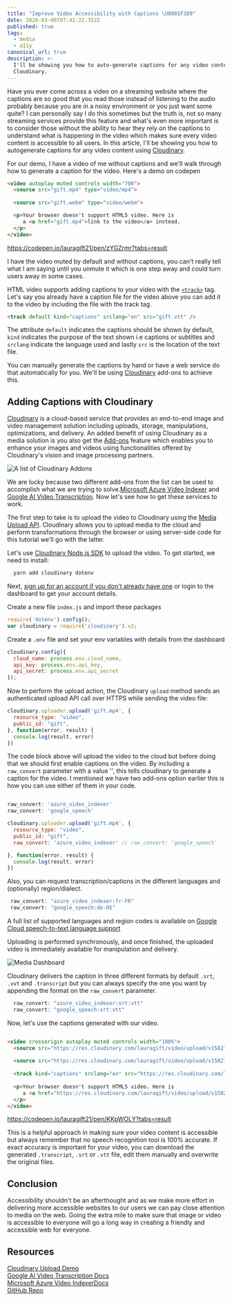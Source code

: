```yaml
---
title: "Improve Video Accessibility with Captions \U0001F389"
date: 2020-03-06T07:41:22.352Z
published: true
tags:
  - media
  - a11y
canonical_url: true
description: >-
  I'll be showing you how to auto-generate captions for any video content using
  Cloudinary.
---
```

Have you ever come across a video on a streaming website where the captions are so good that you read those instead of listening to the audio probably because you are in a noisy environment or you just want some quite? I can personally say I do this sometimes but the truth is, not so many streaming services provide this feature and what's even more important is to consider those without the ability to hear they rely on the captions to understand what is happening in the video which makes sure every video content is accessible to all users. In this article, I'll be showing you how to autogenerate captions for any video content using [Cloudinary](https://cloudinary.com/).

For our demo, I have a video of me without captions and we'll walk through how to generate a caption for the video. Here's a demo on codepen


```html
<video autoplay muted controls width="700">
  <source src="gift.mp4" type="video/mp4">
  
  <source src="gift.webm" type="video/webm">

  <p>Your browser doesn't support HTML5 video. Here is
     a <a href="gift.mp4">link to the video</a> instead.
  </p>
</video>

```


https://codepen.io/lauragift21/pen/zYGZrmr?tabs=result



I have the video muted by default and without captions, you can't really tell what I am saying until you unmute it which is one step away and could turn users away in some cases. 

HTML video supports adding captions to your video with the [`<track>`](https://developer.mozilla.org/en-US/docs/Web/HTML/Element/track) tag. Let's say you already have a caption file for the video above you can add it to the video by including the file with the track tag.

```html
<track default kind="captions" srclang="en" src="gift.vtt" />
```

The attribute `default` indicates the captions should be shown by default, `kind` indicates the purpose of the text shown i.e captions or subtitles and `srclang` indicate the language used and lastly `src` is the location of the text file.

You can manually generate the captions by hand or have a web service do that automatically for you. We'll be using [Cloudinary](https://cloudinary.com/) add-ons to achieve this.

## Adding Captions with Cloudinary

[Cloudinary](https://cloudinary.com) is a cloud-based service that provides an end-to-end image and video management solution including uploads, storage, manipulations, optimizations, and delivery. An added benefit of using Cloudinary as a  media solution is you also get the [Add-ons](https://cloudinary.com/addons) feature which enables you to enhance your images and videos using functionalities offered by Cloudinary's vision and image processing partners.

![A list of Cloudinary Addons](https://dev-to-uploads.s3.amazonaws.com/i/yh6h6g9ctfug4nyyvvz1.png)


We are lucky because two different add-ons from the list can be used to accomplish what we are trying to solve.[Microsoft Azure Video Indexer](https://cloudinary.com/documentation/microsoft_azure_video_indexer_addon) and [Google AI Video Transcription](https://cloudinary.com/documentation/google_ai_video_transcription_addon). Now let's see how to get these services to work.

The first step to take is to upload the video to Cloudinary using the [Media Upload API](https://cloudinary.com/documentation/image_video_and_file_upload#image_and_video_upload_api). Cloudinary allows you to upload media to the cloud and perform transformations through the browser or using server-side code for this tutorial we'll go with the latter.

Let's use [Cloudinary Node.js SDK](https://cloudinary.com/documentation/node_integration) to upload the video. To get started, we need to install:

```bash
  yarn add cloudinary dotenv

```
Next, [sign up for an account if you don't already have one](https://cloudinary.com/signup) or login to the dashboard to get your account details.

Create a new file `index.js` and import these packages 

```js
require('dotenv').config();
var cloudinary = require('cloudinary').v2;

```

Create a `.env` file and set your env variables with details from the dashboard


```js
cloudinary.config({
  cloud_name: process.env.cloud_name,
  api_key: process.env.api_key,
  api_secret: process.env.api_secret
});
```

Now to perform the upload action, the Cloudinary `upload` method sends an authenticated upload API call over HTTPS while sending the video file:


```js
cloudinary.uploader.upload('gift.mp4', {
  resource_type: "video",
  public_id: "gift",
}, function(error, result) {
  console.log(result, error)
})

```

The code block above will upload the video to the cloud but before doing that we should first enable captions on the video. By including a `raw_convert` parameter with a value '', this tells cloudinary to generate a caption for the video. I mentioned we have two add-ons option earlier this is how you can use either of them in your code.

```js

raw_convert: 'azure_video_indexer'
raw_convert: 'google_speech'

```
```js
cloudinary.uploader.upload('gift.mp4', {
  resource_type: "video",
  public_id: "gift",
  raw_convert: 'azure_video_indexer' // raw_convert: 'google_speech'

}, function(error, result) {
  console.log(result, error)
})

```
Also, you can request transcription/captions in the different languages and (optionally) region/dialect. 

```js
 raw_convert: "azure_video_indexer:fr-FR"
 raw_convert: "google_speech:de-DE"

```
A full list of supported languages and region codes is available on [Google Cloud speech-to-text language support](https://cloud.google.com/speech-to-text/docs/languages)

Uploading is performed synchronously, and once finished, the uploaded video is immediately available for manipulation and delivery.

![Media Dashboard](https://dev-to-uploads.s3.amazonaws.com/i/5lo4ufsyru2a1u1j7zqe.png)

Cloudinary delivers the caption in three different formats by default `.srt`, `.vvt` and `.transcript` but you can always specify the one you want by appending the format on the `raw_convert` parameter.

```js
  raw_convert: "azure_video_indexer:srt:vtt"
  raw_convert: "google_speech:srt:vtt"

```
Now, let's use the captions generated with our video.


```html

<video crossorigin autoplay muted controls width="100%">
  <source src="https://res.cloudinary.com/lauragift/video/upload/v1582792249/gift.mp4" type="video/mp4">
  
  <source src="https://res.cloudinary.com/lauragift/video/upload/v1582792249/gift.webm" type="video/webm">
  
  <track kind="captions" srclang="en" src="https://res.cloudinary.com/lauragift/raw/upload/v1582792283/gift.mp4.en-US.azure.vtt" default>
  
  <p>Your browser doesn't support HTML5 video. Here is
     a <a href="https://res.cloudinary.com/lauragift/video/upload/v1582792249/gift.mp4">link to the video</a> instead.
  </p>
</video>

```


https://codepen.io/lauragift21/pen/KKpWOLY?tabs=result



This is a helpful approach in making sure your video content is accessible but always remember that no speech recognition tool is 100% accurate. If exact accuracy is important for your video, you can download the generated `.transcript`, `.srt` or `.vtt` file, edit them manually and overwrite the original files.

## Conclusion
Accessibility shouldn't be an afterthought and as we make more effort in delivering more accessible websites to our users we can pay close attention to media on the web. Going the extra mile to make sure that image or video is accessible to everyone will go a long way in creating a friendly and accessible web for everyone.

## Resources
[Cloudinary Upload Demo](https://github.com/cloudinary/cloudinary_npm/blob/master/samples/basic/basic.js)  
[Google AI Video Transcription Docs](https://cloudinary.com/documentation/google_ai_video_transcription_addon)  
[Microsoft Azure Video IndexerDocs](https://cloudinary.com/documentation/microsoft_azure_video_indexer_addon)  
[GitHub Repo](https://github.com/lauragift21/media-a11y-cloudinary)

